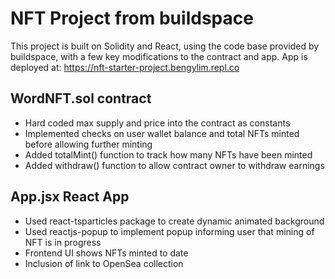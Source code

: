 # NFT Project from buildspace

This project is built on Solidity and React, using the code base provided by buildspace, with a few key modifications to the contract and app. App is deployed at: https://nft-starter-project.bengylim.repl.co 

## WordNFT.sol contract
- Hard coded max supply and price into the contract as constants
- Implemented checks on user wallet balance and total NFTs minted before allowing further minting
- Added totalMint() function to track how many NFTs have been minted
- Added withdraw() function to allow contract owner to withdraw earnings

## App.jsx React App
- Used react-tsparticles package to create dynamic animated background
- Used reactjs-popup to implement popup informing user that mining of NFT is in progress
- Frontend UI shows NFTs minted to date
- Inclusion of link to OpenSea collection